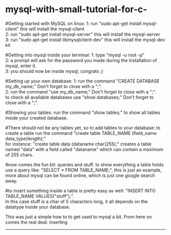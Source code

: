 # mysql-with-small-tutorial-for-c-

#Getting started with MySQL on linux:
1: run "sudo apt-get install mysql-client"              this will install the mysql-client <br>
2: run "sudo apt-get install mysql-server"              this will install the mysql-server <br>
3: run "sudo apt-get install libmysqlclient-dev"        this will install the mysql-dev kit <br>

#Getting into mysql inside your terminal:
1: type "mysql -u root -p" <br>
2: a prompt will ask for the password you made during the installation of mysql, enter it. <br>
3: you should now be inside mysql, congrats ;) <br>

#Setting up your own database:
1: run the command "CREATE DATABASE my_db_name;"        Don't forget to close with a ";". <br>
2: run the command "use my_db_name;"                    Don't forget to close with a ";". <br>
to check all available databases use "show databases;"  Don't forget to close with a ";". <br>

#Showing your tables:
run the command "show tables;" to show all tables inside your created database. <br>

#There should not be any tables yet, so to add tables to your database:
to create a table run the command "create table TABLE_NAME (field_name data_type(length);" <br>
for instance: "create table data (dataname char(255);" creates a table named "data" with a field called "dataname" which can contain a maximum of 255 chars. <br>

#now comes the fun bit: queries and stuff.
to show everything a table holds use a query like: "SELECT * FROM TABLE_NAME;", this is just an example, more about mysql can be found online, which is just one google search away. <br>

#to insert something inside a table is pretty easy as well:
"INSERT INTO TABLE_NAME VALUES("stuff");". <br>
In this case stuff is a char of 5 characters long, it all depends on the datatype inside your database. <br>

This was just a simple how to to get used to mysql a bit. From here on comes the real deal: inserting 
________________________________________________________________________________________________________________________________

